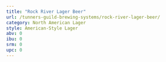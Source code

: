 ```yaml
---
title: "Rock River Lager Beer"
url: /tunners-guild-brewing-systems/rock-river-lager-beer/
category: North American Lager
style: American-Style Lager
abv: 0
ibu: 0
srm: 0
upc: 0
---
```


